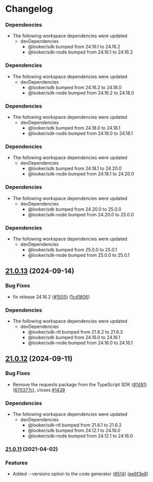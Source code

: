 # Changelog

### Dependencies

* The following workspace dependencies were updated
  * devDependencies
    * @looker/sdk bumped from 24.16.1 to 24.16.2
    * @looker/sdk-node bumped from 24.16.1 to 24.16.2

### Dependencies

* The following workspace dependencies were updated
  * devDependencies
    * @looker/sdk bumped from 24.16.2 to 24.18.0
    * @looker/sdk-node bumped from 24.16.2 to 24.18.0

### Dependencies

* The following workspace dependencies were updated
  * devDependencies
    * @looker/sdk bumped from 24.18.0 to 24.18.1
    * @looker/sdk-node bumped from 24.18.0 to 24.18.1

### Dependencies

* The following workspace dependencies were updated
  * devDependencies
    * @looker/sdk bumped from 24.18.1 to 24.20.0
    * @looker/sdk-node bumped from 24.18.1 to 24.20.0

### Dependencies

* The following workspace dependencies were updated
  * devDependencies
    * @looker/sdk bumped from 24.20.0 to 25.0.0
    * @looker/sdk-node bumped from 24.20.0 to 25.0.0

### Dependencies

* The following workspace dependencies were updated
  * devDependencies
    * @looker/sdk bumped from 25.0.0 to 25.0.1
    * @looker/sdk-node bumped from 25.0.0 to 25.0.1

## [21.0.13](https://github.com/looker-open-source/sdk-codegen/compare/sdk-codegen-utils-v21.0.12...sdk-codegen-utils-v21.0.13) (2024-09-14)


### Bug Fixes

* fix release 24.16.2 ([#1505](https://github.com/looker-open-source/sdk-codegen/issues/1505)) ([1cd1806](https://github.com/looker-open-source/sdk-codegen/commit/1cd180615901d2daf1fb112b41f2a72d2caacf61))


### Dependencies

* The following workspace dependencies were updated
  * devDependencies
    * @looker/sdk-rtl bumped from 21.6.2 to 21.6.3
    * @looker/sdk bumped from 24.16.0 to 24.16.1
    * @looker/sdk-node bumped from 24.16.0 to 24.16.1

## [21.0.12](https://github.com/looker-open-source/sdk-codegen/compare/sdk-codegen-utils-v21.0.11...sdk-codegen-utils-v21.0.12) (2024-09-11)


### Bug Fixes

* Remove the requests package from the TypeScript SDK ([#1491](https://github.com/looker-open-source/sdk-codegen/issues/1491)) ([670377c](https://github.com/looker-open-source/sdk-codegen/commit/670377c46a546bbd8dcc6679b8aeb041da1b4670)), closes [#1439](https://github.com/looker-open-source/sdk-codegen/issues/1439)


### Dependencies

* The following workspace dependencies were updated
  * devDependencies
    * @looker/sdk-rtl bumped from 21.6.1 to 21.6.2
    * @looker/sdk bumped from 24.12.1 to 24.16.0
    * @looker/sdk-node bumped from 24.12.1 to 24.16.0

### [21.0.11](https://www.github.com/looker-open-source/sdk-codegen/compare/sdk-codegen-utils-v21.0.10...sdk-codegen-utils-v21.0.11) (2021-04-02)

### Features

- Added --versions option to the code generator ([#514](https://www.github.com/looker-open-source/sdk-codegen/issues/514)) ([ee6f3e8](https://www.github.com/looker-open-source/sdk-codegen/commit/ee6f3e8f55e300df1a75c9be89b47f067bc08dee))
